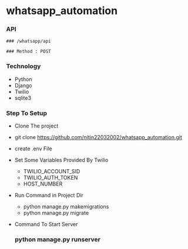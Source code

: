 # whatsapp_automation

### API
    ### /whatsapp/api
    
    ### Method : POST

### Technology
   * Python
   * Django
   * Twilio
   * sqlite3

### Step To Setup
  - Clone The project
  - git clone https://github.com/nitin22032002/whatsapp_automation.git
  - create .env File
  - Set Some Variables Provided By Twilio
     - TWILIO_ACCOUNT_SID
     - TWILIO_AUTH_TOKEN
     - HOST_NUMBER
  - Run Command in Project Dir
    * python manage.py makemigrations
    * python manage.py migrate
  
  - Command To Start Server
    
    ### python manage.py runserver


  
